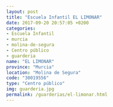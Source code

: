 ```yaml
---
layout: post
title: "Escuela Infantil EL LIMONAR"
date: 2017-09-20 20:57:05 +0200
categories:
- Escuela Infantil
- murcia
- molina-de-segura
- Centro público
- guarderia
name: "EL LIMONAR"
province: "Murcia"
location: "Molina de Segura"
code: "30019556"
type: "Centro público"
img: guarderia.jpg
permalink: /guarderias/el-limonar.html
---
```

